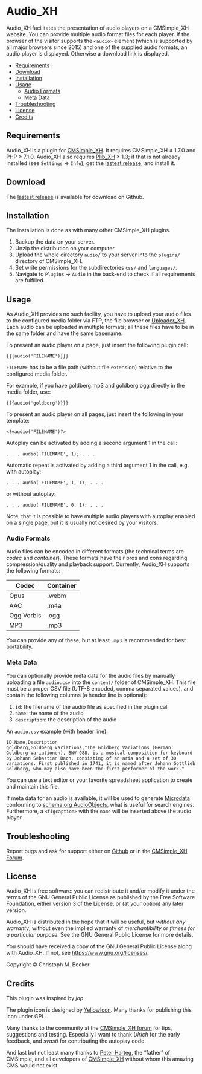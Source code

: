 # Audio_XH

Audio_XH facilitates the presentation of audio players on a CMSimple_XH website.
You can provide multiple audio format files for each player.
If the browser of the visitor supports the `<audio>` element
(which is supported by all major browsers since 2015)
and one of the supplied audio formats, an audio player is displayed.
Otherwise a download link is displayed.

- [Requirements](#requirements)
- [Download](#download)
- [Installation](#installation)
- [Usage](#usage)
  - [Audio Formats](#audio-formats)
  - [Meta Data](#meta-data)
- [Troubleshooting](#troubleshooting)
- [License](#license)
- [Credits](#credits)

## Requirements

Audio_XH is a plugin for [CMSimple_XH](https://cmsimple-xh.org/).
It requires CMSimple_XH ≥ 1.7.0 and PHP ≥ 7.1.0.
Audio_XH also requires [Plib_XH](https://github.com/cmb69/plib_xh) ≥ 1.3;
if that is not already installed (see `Settings` → `Info`),
get the [lastest release](https://github.com/cmb69/plib_xh/releases/latest),
and install it.

## Download

The [lastest release](https://github.com/cmb69/audio_xh/releases/latest)
is available for download on Github.

## Installation

The installation is done as with many other CMSimple_XH plugins.

1. Backup the data on your server.
1. Unzip the distribution on your computer.
1. Upload the whole directory `audio/` to your server
   into the `plugins/` directory of CMSimple_XH.
1. Set write permissions for the subdirectories
   `css/` and `languages/`.
1. Navigate to `Plugins` → `Audio` in the back-end
   to check if all requirements are fulfilled.

## Usage

As Audio_XH provides no such facility, you have to upload your audio files to
the configured media folder via FTP, the file browser or
[Uploader_XH](https://github.com/cmb69/uploader_xh).
Each audio can be uploaded in multiple formats;
all these files have to be in the same folder and have the same basename.

To present an audio player on a page, just insert the following plugin call:

    {{{audio('FILENAME')}}}

`FILENAME` has to be a file path (without file extension) relative to the
configured media folder.

For example, if you have goldberg.mp3 and goldberg.ogg directly in the media
folder, use:

    {{{audio('goldberg')}}}

To present an audio player on all pages, just insert the following in your template:

    <?=audio('FILENAME')?>

Autoplay can be activated by adding a second argument 1 in the call:

    . . . audio('FILENAME', 1); . . .

Automatic repeat is activated by adding a third argument 1 in the call, e.g. with autoplay:

    . . . audio('FILENAME', 1, 1); . . .

or without autoplay:

    . . . audio('FILENAME', 0, 1); . . .

Note, that it is possible to have multiple audio players with autoplay enabled
on a single page, but it is usually not desired by your visitors.

### Audio Formats

Audio files can be encoded in different formats
(the technical terms are *codec* and *container*).
These formats have their pros and cons regarding
compression/quality and playback support.
Currently, Audio_XH supports the following formats:

| Codec      | Container |
|------------|-----------|
| Opus       | .webm     |
| AAC        | .m4a      |
| Ogg Vorbis | .ogg      |
| MP3        | .mp3      |

You can provide any of these,
but at least `.mp3` is recommended for best portability.

### Meta Data

You can optionally provide meta data for the audio files by manually
uploading a file `audio.csv` into the `content/` folder of CMSimple_XH.
This file must be a proper CSV file (UTF-8 encoded, comma separated values),
and contain the following columns (a header line is optional):

1. `id`: the filename of the audio file as specified in the plugin call
1. `name`: the name of the audio
1. `description`: the description of the audio

An `audio.csv` example (with header line):

    ID,Name,Description
    goldberg,Goldberg Variations,"The Goldberg Variations (German: Goldberg-Variationen), BWV 988, is a musical composition for keyboard by Johann Sebastian Bach, consisting of an aria and a set of 30 variations. First published in 1741, it is named after Johann Gottlieb Goldberg, who may also have been the first performer of the work."

You can use a text editor or your favorite spreadsheet application
to create and maintain this file.

If meta data for an audio is available, it will be used to generate
[Microdata](https://en.wikipedia.org/wiki/Microdata_(HTML))
conforming to [schema.org AudioObjects](https://schema.org/AudioObject),
what is useful for search engines.
Furthermore, a `<figcaption>` with the `name`
will be inserted above the audio player.

## Troubleshooting

Report bugs and ask for support either on
[Github](https://github.com/cmb69/audio_xh/issues)
or in the [CMSimple\_XH Forum](https://cmsimpleforum.com/).

## License

Audio_XH is free software: you can redistribute it and/or modify
it under the terms of the GNU General Public License as published by
the Free Software Foundation, either version 3 of the License, or
(at your option) any later version.

Audio_XH is distributed in the hope that it will be useful,
but *without any warranty*; without even the implied warranty of
*merchantibility* or *fitness for a particular purpose*. See the
GNU General Public License for more details.

You should have received a copy of the GNU General Public License
along with Audio_XH.  If not, see <https://www.gnu.org/licenses/>.

Copyright © Christoph M. Becker

## Credits

This plugin was inspired by *jop*.

The plugin icon is designed by [YellowIcon](http://www.yellowicon.com/).
Many thanks for publishing this icon under GPL.

Many thanks to the community at the [CMSimple_XH forum](https://cmsimpleforum.com/)
for tips, suggestions and testing.
Especially I want to thank *Ulrich* for the early feedback, and *svasti*
for contributing the autoplay code.

And last but not least many thanks to
[Peter Harteg](https://www.harteg.dk/), the “father” of CMSimple,
and all developers of [CMSimple\_XH](https://www.cmsimple-xh.org/)
without whom this amazing CMS would not exist.
